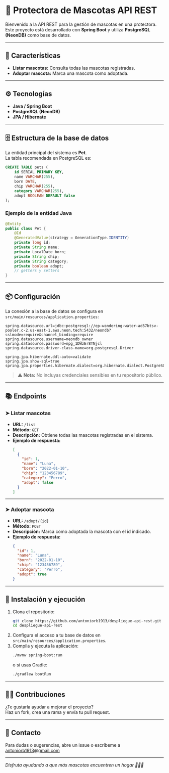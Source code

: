 # 🐾 Protectora de Mascotas API REST

Bienvenido a la API REST para la gestión de mascotas en una protectora.  
Este proyecto está desarrollado con **Spring Boot** y utiliza **PostgreSQL (NeonDB)** como base de datos.

---

## 🚀 Características

- **Listar mascotas:** Consulta todas las mascotas registradas.
- **Adoptar mascota:** Marca una mascota como adoptada.

---

## ⚙️ Tecnologías

- **Java / Spring Boot**
- **PostgreSQL (NeonDB)**
- **JPA / Hibernate**

---

## 🗄️ Estructura de la base de datos

La entidad principal del sistema es **Pet**.  
La tabla recomendada en PostgreSQL es:

```sql
CREATE TABLE pets (
    id SERIAL PRIMARY KEY,
    name VARCHAR(255),
    born DATE,
    chip VARCHAR(255),
    category VARCHAR(255),
    adopt BOOLEAN DEFAULT false
);
```

### Ejemplo de la entidad Java

```java
@Entity
public class Pet {
    @Id
    @GeneratedValue(strategy = GenerationType.IDENTITY)
    private long id;
    private String name;
    private LocalDate born;
    private String chip;
    private String category;
    private boolean adopt;
    // getters y setters
}
```

---

## 📦 Configuración

La conexión a la base de datos se configura en `src/main/resources/application.properties`:

```properties
spring.datasource.url=jdbc:postgresql://ep-wandering-water-ad57btsv-pooler.c-2.us-east-1.aws.neon.tech:5432/neondb?sslmode=require&channel_binding=require
spring.datasource.username=neondb_owner
spring.datasource.password=npg_1DWzEr8TNjcl
spring.datasource.driver-class-name=org.postgresql.Driver

spring.jpa.hibernate.ddl-auto=validate
spring.jpa.show-sql=true
spring.jpa.properties.hibernate.dialect=org.hibernate.dialect.PostgreSQLDialect
```

> ⚠️ **Nota:** No incluyas credenciales sensibles en tu repositorio público.

---

## 📚 Endpoints

### ➤ Listar mascotas

- **URL:** `/list`
- **Método:** `GET`
- **Descripción:** Obtiene todas las mascotas registradas en el sistema.
- **Ejemplo de respuesta:**
  ```json
  [
    {
      "id": 1,
      "name": "Luna",
      "born": "2022-01-10",
      "chip": "123456789",
      "category": "Perro",
      "adopt": false
    }
  ]
  ```

---

### ➤ Adoptar mascota

- **URL:** `/adopt/{id}`
- **Método:** `POST`
- **Descripción:** Marca como adoptada la mascota con el id indicado.
- **Ejemplo de respuesta:**
  ```json
  {
    "id": 1,
    "name": "Luna",
    "born": "2022-01-10",
    "chip": "123456789",
    "category": "Perro",
    "adopt": true
  }
  ```

---

## 🏁 Instalación y ejecución

1. Clona el repositorio:
   ```bash
   git clone https://github.com/antoniorb1913/despliegue-api-rest.git
   cd despliegue-api-rest
   ```
2. Configura el acceso a tu base de datos en `src/main/resources/application.properties`.
3. Compila y ejecuta la aplicación:
   ```bash
   ./mvnw spring-boot:run
   ```
   o si usas Gradle:
   ```bash
   ./gradlew bootRun
   ```

---

## 🧑‍💻 Contribuciones

¿Te gustaría ayudar a mejorar el proyecto?  
Haz un fork, crea una rama y envía tu pull request.

---

## 📩 Contacto

Para dudas o sugerencias, abre un issue o escríbeme a [antoniorb1913@gmail.com](mailto:antoniorb1913@gmail.com)

---

_Disfruta ayudando a que más mascotas encuentren un hogar 🏡🐶🐱_
